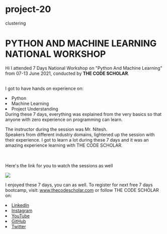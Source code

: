# project-20
clustering
# PYTHON AND MACHINE LEARNING NATIONAL WORKSHOP
Hi I attended 7 Days National Workshop on "Python And Machine Learning" from 07-13 June 2021, conducted by <b> THE CODE SCHOLAR</b>.

<br>I got to have hands on experience on:
<li>Python
<li>Machine Learning
<li>Project Understanding
<br>
During these 7 days, everything was explained from the very basics so that
anyone with zero experience on programming can learn.
  
The instructor during the session was Mr. Nitesh. 
<br>Speakers from different industry domains, lightened up the session with their experience. 
I got to learn a lot during these 7 days and it was an amazing experience learning with THE CODE SCHOLAR.<br>

<br><br>Here's the link for you to watch the sessions as well<br>
 
<a href="https://www.youtube.com/watch?v=feCL8qbjgN0&list=PL3Hnv9OFTJvW4zFKj0qXOpkoNe4AQTzCF&index=1"> <img src="https://github.com/thecodescholar/tcs_data/blob/main/PYTHON%20AND%20MACHINE%20LEARNING.png"> </a>


I enjoyed these 7 days, you can as well. To register for next free 7 days bootcamp, visit:
<a href="http://www.thecodescholar.com"> www.thecodescholar.com </a>
or follow THE CODE SCHOLAR on:
<li><a href=
"https://linkedin.com/company/the-code-scholar">LinkedIn</a>
<li><a href=
"https://www.instagram.com/thecodescholar">Instagram</a>
<li><a href=
"https://youtube.com/channel/UCyG-UNr0u8rIb3Dxq2TAZ9A">YouTube</a>
<li><a href=
"https://github.com/thecodescholar">GitHub</a>
<li><a href=
"https://twitter.com/thecodescholar_">Twitter</a>


